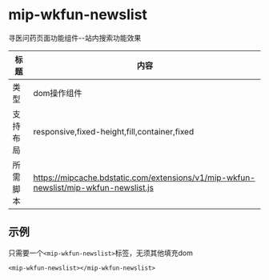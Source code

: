 # mip-wkfun-newslist

寻医问药页面功能组件--站内搜索功能效果

标题|内容
----|----
类型|dom操作组件
支持布局|responsive,fixed-height,fill,container,fixed
所需脚本|https://mipcache.bdstatic.com/extensions/v1/mip-wkfun-newslist/mip-wkfun-newslist.js

## 示例

只需要一个`<mip-wkfun-newslist>`标签，无须其他填充dom

```
<mip-wkfun-newslist></mip-wkfun-newslist>
```
